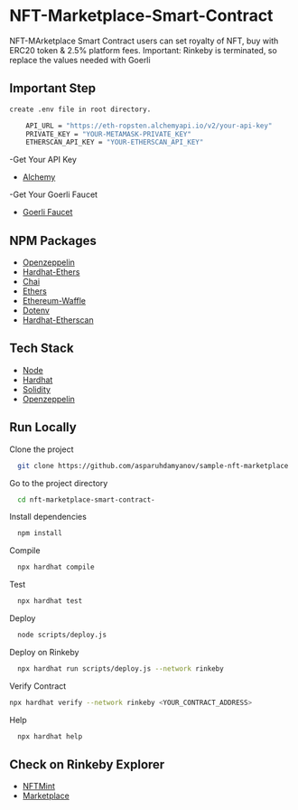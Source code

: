 # NFT-Marketplace-Smart-Contract

NFT-MArketplace Smart Contract users can set royalty of NFT, buy with ERC20 token & 2.5% platform fees.
Important: Rinkeby is terminated, so replace the values needed with Goerli

## Important Step

```bash
create .env file in root directory.
```

```bash
    API_URL = "https://eth-ropsten.alchemyapi.io/v2/your-api-key"
    PRIVATE_KEY = "YOUR-METAMASK-PRIVATE_KEY"
    ETHERSCAN_API_KEY = "YOUR-ETHERSCAN_API_KEY"

```

-Get Your API Key

- [Alchemy](https://alchemy.com/?r=36af7883c4699196)

-Get Your Goerli Faucet

- [Goerli Faucet]([https://faucets.chain.link/rinkeby](https://goerlifaucet.com/))

## NPM Packages

- [Openzeppelin](https://www.npmjs.com/package/@openzeppelin/contracts)
- [Hardhat-Ethers](https://www.npmjs.com/package/hardhat-ethers)
- [Chai](https://www.npmjs.com/package/chai)
- [Ethers](https://www.npmjs.com/package/ethers)
- [Ethereum-Waffle](https://www.npmjs.com/package/ethereum-waffle)
- [Dotenv](https://www.npmjs.com/package/dotenv)
- [Hardhat-Etherscan](https://www.npmjs.com/package/hardhat-etherscan)

## Tech Stack

- [Node](https://nodejs.org/en/)
- [Hardhat](https://hardhat.org/)
- [Solidity](https://docs.soliditylang.org/)
- [Openzeppelin](https://openzeppelin.com/)

## Run Locally

Clone the project

```bash
  git clone https://github.com/asparuhdamyanov/sample-nft-marketplace
```

Go to the project directory

```bash
  cd nft-marketplace-smart-contract-
```

Install dependencies

```bash
  npm install
```

Compile

```bash
  npx hardhat compile
```

Test

```bash
  npx hardhat test
```

Deploy

```bash
  node scripts/deploy.js
```

Deploy on Rinkeby

```bash
  npx hardhat run scripts/deploy.js --network rinkeby
```

Verify Contract

```bash
npx hardhat verify --network rinkeby <YOUR_CONTRACT_ADDRESS>
```

Help

```bash
  npx hardhat help
```

## Check on Rinkeby Explorer

- [NFTMint](https://rinkeby.etherscan.io/address/0x71AbF33CC2d0083ED9F381dcB97D8813222057eD)
- [Marketplace](https://rinkeby.etherscan.io/address/0x8Cd74b3BeBbeCC7603E3b5F632836b0b39808219)
